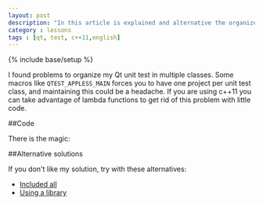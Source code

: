 ```yaml
---
layout: post
description: "In this article is explained and alternative the organize yout Qt unit test in one main file using c++11 lambda functions."
category : lessons
tags : [qt, test, c++11,english]
---
```

{% include base/setup %}

I found problems to organize my Qt unit test in multiple classes. Some macros like `QTEST_APPLESS_MAIN` forces you to have one project per unit test class, and maintaining this could be a headache. If you are using c++11 you can take advantage of lambda functions to get rid of this problem with little code.

##Code

There is the magic:

<script src="https://gist.github.com/edwrodrig/5c84af39bc151f4cd815.js?file=_qt_test_main_lambda.cpp"></script>

##Alternative solutions

If you don't like my solution, try with these alternatives:

* [Included all](http://stackoverflow.com/questions/12194256/qt-how-to-organize-unit-test-with-more-than-one-class)
* [Using a library](http://qtcreator.blogspot.com/2009/10/running-multiple-unit-tests.html)
